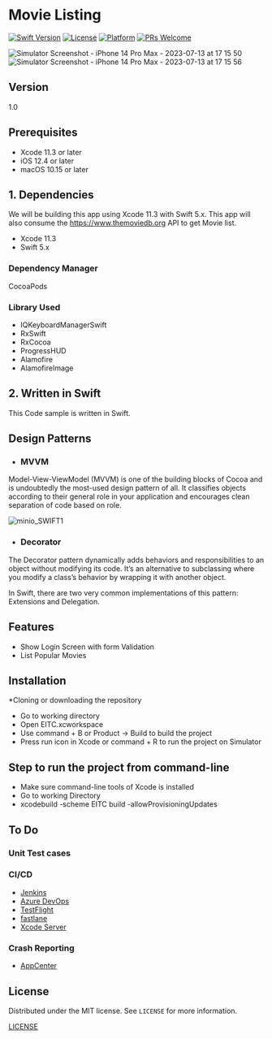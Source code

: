 # Movie Listing

[![Swift Version][swift-image]][swift-url]
[![License][license-image]][license-url]
[![Platform](https://img.shields.io/cocoapods/p/LFAlertController.svg?style=flat)](http://cocoapods.org/pods/LFAlertController)
[![PRs Welcome](https://img.shields.io/badge/PRs-welcome-brightgreen.svg?style=flat-square)](http://makeapullrequest.com)

![Simulator Screenshot - iPhone 14 Pro Max - 2023-07-13 at 17 15 50](https://github.com/iabhishek-nag/EITC/assets/106676582/0bf3ed8f-a67a-435d-bc2e-de56186455dc)
![Simulator Screenshot - iPhone 14 Pro Max - 2023-07-13 at 17 15 56](https://github.com/iabhishek-nag/EITC/assets/106676582/414cd3e4-8db4-4174-b01a-4cfa959bbaad)


## Version

1.0

## Prerequisites

- Xcode 11.3 or later
- iOS 12.4 or later
- macOS 10.15 or later

## 1. Dependencies

We will be building this app using Xcode 11.3 with Swift 5.x. This app will also consume the https://www.themoviedb.org API to get Movie list.

- Xcode 11.3
- Swift 5.x

### Dependency Manager
CocoaPods

### Library Used
- IQKeyboardManagerSwift
- RxSwift
- RxCocoa
- ProgressHUD
- Alamofire
- AlamofireImage


## 2. Written in Swift

This Code sample is written in Swift.


## Design Patterns

- ### MVVM

Model-View-ViewModel (MVVM) is one of the building blocks of Cocoa and is undoubtedly the most-used design pattern of all. It classifies objects according to their general role in your application and encourages clean separation of code based on role.

![minio_SWIFT1](https://koenig-media.raywenderlich.com/uploads/2019/12/MVVM-Diagram.png)

- ### Decorator

The Decorator pattern dynamically adds behaviors and responsibilities to an object without modifying its code. It’s an alternative to subclassing where you modify a class’s behavior by wrapping it with another object.

In Swift, there are two very common implementations of this pattern: Extensions and Delegation.

## Features

- Show Login Screen with form Validation
- List Popular Movies

## Installation

\*Cloning or downloading the repository

- Go to working directory
- Open EITC.xcworkspace
- Use command + B or Product -> Build to build the project
- Press run icon in Xcode or command + R to run the project on Simulator

## Step to run the project from command-line

- Make sure command-line tools of Xcode is installed
- Go to working Directory
- xcodebuild -scheme EITC build -allowProvisioningUpdates


## To Do

### Unit Test cases

### CI/CD

- [Jenkins](http://jenkins.io)
- [Azure DevOps](https://azure.microsoft.com/en-in/services/devops/#DevOps)
- [TestFlight](https://developer.apple.com/testflight/)
- [fastlane](https://fastlane.tools)
- [Xcode Server](https://developer.apple.com/library/archive/documentation/IDEs/Conceptual/xcode_guide-continuous_integration/index.html)

### Crash Reporting

- [AppCenter](https://appcenter.ms/)

## License

Distributed under the MIT license. See `LICENSE` for more information.

[LICENSE](https://github.com/laxmansahni/HealthApp/blob/master/LICENSE)

[swift-image]: https://img.shields.io/badge/swift-5.0-orange
[swift-url]: https://swift.org/
[license-image]: https://img.shields.io/badge/License-MIT-blue.svg
[license-url]: LICENSE
[travis-image]: https://img.shields.io/travis/dbader/node-datadog-metrics/master.svg?style=flat-square
[travis-url]: https://travis-ci.org/dbader/node-datadog-metrics
[codebeat-image]: https://codebeat.co/badges/c19b47ea-2f9d-45df-8458-b2d952fe9dad
[codebeat-url]: https://codebeat.co/projects/github-com-vsouza-awesomeios-com
